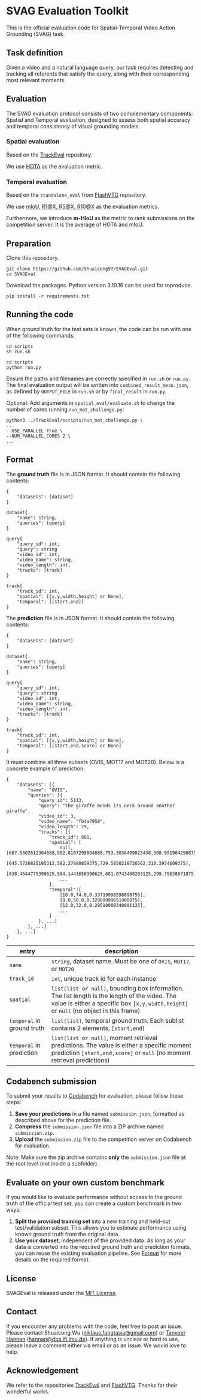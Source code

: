 # SVAG Evaluation Toolkit
This is the official evaluation code for Spatial-Temporal Video Action Grounding (SVAG) task.
## Task definition
Given a video and a natural language query, our task requires detecting and tracking all referents that satisfy the query, along with their corresponding most relevant moments.

## Evaluation
The SVAG evaluation protocol consists of two complementary components: Spatial and Temporal evaluation, designed to assess both spatial accuracy and temporal consistency of visual grounding models.
### Spatial evaluation
Based on the [TrackEval](https://github.com/JonathonLuiten/TrackEval) repository.

We use [HOTA](TrackEval/Readme.md) as the evaluation metric.
### Temporal evaluation
Based on the `standalone_eval` from [FlashVTG](https://github.com/Zhuo-Cao/FlashVTG) repository.

We use [mIoU, R1@X, R5@X, R10@X](temporal_eval/README.md) as the evaluation metrics.

Furthermore, we introduce **m-HIoU** as the metric to rank submissions on the competition server.
It is the average of HOTA and mIoU.
## Preparation
Clone this repository.
```
git clone https://github.com/Shuaicong97/SVAGEval.git
cd SVAGEval 
```
Download the packages. Python version 3.10.16 can be used for reproduce.
```
pip install -r requirements.txt
```

## Running the code
When ground truth for the test sets is known, the code can be run with one of the following commands:
```
cd scripts 
sh run.sh
```
```
cd scripts 
python run.py
```
Ensure the paths and filenames are correctly specified in `run.sh` or `run.py`.
The final evaluation output will be written into `combined_result_mean.json`, as defined by `OUTPUT_FILE` in `run.sh`
or by `final_result` in `run.py`.

Optional: Add arguments in `spatial_eval/evaluate.sh` to change the number of cores running `run_mot_challenge.py`:
```
python3 ../TrackEval/scripts/run_mot_challenge.py \
...
--USE_PARALLEL True \
--NUM_PARALLEL_CORES 2 \
...
```

## Format
The **ground truth** file is in JSON format. It should contain the following contents:
```
{
    "datasets": [dataset]
}

dataset{
    "name": string,
    "queries": [query]
}

query{
    "query_id": int,
    "query": string
    "video_id": int,
    "video_name": string,
    "video_length": int,
    "tracks": [track]
}

track{
    "track_id": int,
    "spatial": [[x,y,width,height] or None],
    "temporal": [[start,end]]
}
```
The **prediction** file is in JSON format. It should contain the following contents:
```
{
    "datasets": [dataset]
}

dataset{
    "name": string,
    "queries": [query]
}

query{
    "query_id": int,
    "query": string
    "video_id": int,
    "video_name": string,
    "video_length": int,
    "tracks": [track]
}

track{
    "track_id": int,
    "spatial": [[x,y,width,height] or None],
    "temporal": [[start,end,score] or None]
}
```

It must combine all three subsets (OVIS, MOT17 and MOT20).
Below is a concrete example of prediction:
```
{
    "datasets": [{
        "name": "OVIS",
        "queries": [{
            "query_id": 5113,
            "query": "The giraffe bends its neck around another giraffe",
            "video_id": 3,
            "video_name": "fb4a7958",
            "video_length": 79,
            "tracks": [{
                "track_id": 881,
                "spatial": [
                    null,[667.5802612304688,582.8107299804688,753.3036499023438,308.951904296875],
                    [645.5720825195312,582.27880859375,729.5850219726562,310.3974609375],
                    [638.4644775390625,594.1441650390625,681.0743408203125,299.79638671875],
                    ...
                ],
                "temporal":[
                    [10.0,74.0,0.33719998598098755],
                    [8.0,50.0,0.32989999651908875],
                    [12.0,32.0,0.29510000348091125],
                    ...
                ]
            }, ...] 
        }, ...]
    }, ...]
}
```
| entry                      | description                                                                                                                                                                             |
|----------------------------|-----------------------------------------------------------------------------------------------------------------------------------------------------------------------------------------|
| `name`                     | `string`, dataset name. Must be one of `OVIS`, `MOT17`, or `MOT20`                                                                                                                      |
| `track_id`                 | `int`, unique track id for each instance                                                                                                                                                |
| `spatial`                  | `list(list or null)`, bounding box information. The list length is the length of the video. The value is either a specific box `[x,y,width,height]` or `null` (no object in this frame) |
| `temporal` in ground truth | `list(list)`, temporal ground truth. Each sublist contains 2 elements, `[start,end]`                                                                                                    |    
| `temporal` in prediction   | `list(list or null)`, moment retrieval predictions. The value is either a specific moment prediction `[start,end,score]` or `null` (no moment retrieval predictions)                    |    


## Codabench submission
To submit your results to [Codabench]() for evaluation, please follow these steps:

1. **Save your predictions** in a file named `submission.json`, formatted as described above for the prediction file.
2. **Compress** the `submission.json` file into a ZIP archive named `submission.zip`.
3. **Upload** the `submission.zip` file to the competition server on Codabench for evaluation.

Note: Make sure the zip archive contains **only** the `submission.json` file at the root level (not inside a subfolder).

## Evaluate on your own custom benchmark
If you would like to evaluate performance without access to the ground truth of the official test set, you can create a custom benchmark in two ways:
1. **Split the provided training set** into a new training and held-out test/validation subset. This allows you to estimate performance using known ground truth from the original data.
2. **Use your dataset**, independent of the provided data. As long as your data is converted into the required ground truth and prediction formats, you can reuse the existing evaluation pipeline. See [Format](#format) for more details on the required format.



## License

SVAGEval is released under the [MIT License](LICENSE).

## Contact
If you encounter any problems with the code, feel free to post an issue. Please contact Shuaicong Wu ([niklaus.fangtasia@gmail.com](mailto:niklaus.fangtasia@gmail.com)) or [Tanveer Hannan](https://www.dbs.ifi.lmu.de/cms/personen/mitarbeiter/hannan/) 
([hannan@dbs.ifi.lmu.de](mailto:hannan@dbs.ifi.lmu.de)). If anything is unclear or hard to use, please leave a comment either via email or as an issue. We would love to help.

## Acknowledgement
We refer to the repositories [TrackEval](https://github.com/JonathonLuiten/TrackEval) and [FlashVTG](https://github.com/Zhuo-Cao/FlashVTG). Thanks for their wonderful works.